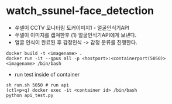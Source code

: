 # watch_ssunel-face_detection
- 쑤넬이 CCTV 모니터링 도커이미지1 - 얼굴인식기API
- 쑤넬이 이미지를 캡쳐한후 (1) 얼굴인식기API에게 보낸다.
- 얼굴 인식이 완료된 후 감정인식 -> 감정 분류를 진행한다.

```cli
docker build -t <imagename> .
docker run -it --gpus all -p <hostport>:<containerport(5050)> <imagename> /bin/bash
```

- run test inside of container

```cli
sh run.sh 5050 # run api
(ctl+p+q) docker exec -it <container id> /bin/bash
python api_test.py
```
